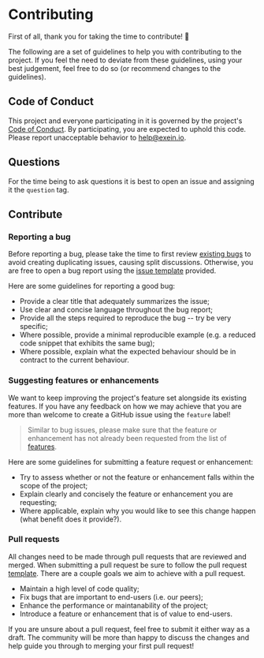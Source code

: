 # Contributing

First of all, thank you for taking the time to contribute! :tada:

The following are a set of guidelines to help you with contributing to the project. If you feel the need to deviate from these guidelines, using your best judgement, feel free to do so (or recommend changes to the guidelines).

## Code of Conduct

This project and everyone participating in it is governed by the project's [Code of Conduct](CODE_OF_CONDUCT.md). By participating, you are expected to uphold this code. Please report unacceptable behavior to help@exein.io.

## Questions

For the time being to ask questions it is best to open an issue and assigning it the `question` tag.

## Contribute

### Reporting a bug

Before reporting a bug, please take the time to first review [existing bugs](https://github.com/exein-io/cosmo-cli/issues?q=is%3Aissue+label%3Abug) to avoid creating duplicating issues, causing split discussions. Otherwise, you are free to open a bug report using the [issue template](.github/ISSUE_TEMPLATE/BUG-REPORT.yaml) provided.

Here are some guidelines for reporting a good bug:

* Provide a clear title that adequately summarizes the issue;
* Use clear and concise language throughout the bug report;
* Provide all the steps required to reproduce the bug -- try be very specific;
* Where possible, provide a minimal reproducible example (e.g. a reduced code snippet that exhibits the same bug);
* Where possible, explain what the expected behaviour should be in contract to the current behaviour.

### Suggesting features or enhancements

We want to keep improving the project's feature set alongside its existing features. If you have any feedback on how we may achieve that you are more than welcome to create a GitHub issue using the `feature` label! 

> Similar to bug issues, please make sure that the feature or enhancement has not already been requested from the list of [features](https://github.com/exein-io/cosmo-cli/issues?q=is%3Aissue+label%3Aenhancement).

Here are some guidelines for submitting a feature request or enhancement:

* Try to assess whether or not the feature or enhancement falls within the scope of the project;
* Explain clearly and concisely the feature or enhancement you are requesting;
* Where applicable, explain why you would like to see this change happen (what benefit does it provide?).

### Pull requests

All changes need to be made through pull requests that are reviewed and merged. When submitting a pull request be sure to follow the pull request [template](.github/PULL_REQUEST_TEMPLATE.md). There are a couple goals we aim to achieve with a pull request.

* Maintain a high level of code quality;
* Fix bugs that are important to end-users (i.e. our peers);
* Enhance the performance or maintanability of the project;
* Introduce a feature or enhancement that is of value to end-users.

If you are unsure about a pull request, feel free to submit it either way as a draft. The community will be more than happy to discuss the changes and help guide you through to merging your first pull request!
